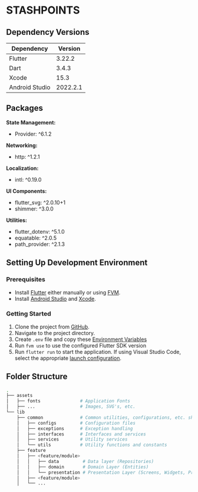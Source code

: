 # **STASHPOINTS**

## **Dependency Versions**

| **Dependency** | **Version** |
| -------------- | ----------- |
| Flutter        | 3.22.2      |
| Dart           | 3.4.3       |
| Xcode          | 15.3        |
| Android Studio | 2022.2.1    |

## **Packages**

**State Management:**

- Provider: ^6.1.2

**Networking:**

- http: ^1.2.1

**Localization:**

- intl: ^0.19.0

**UI Components:**

- flutter_svg: ^2.0.10+1
- shimmer: ^3.0.0

**Utilities:**

- flutter_dotenv: ^5.1.0
- equatable: ^2.0.5
- path_provider: ^2.1.3

## **Setting Up Development Environment**

### Prerequisites

- Install [Flutter](https://docs.flutter.dev/get-started/install) either manually or using [FVM](https://fvm.app/docs/getting_started/installation).
- Install [Android Studio](https://developer.android.com/studio/install) and [Xcode](https://apps.apple.com/us/app/xcode/id497799835).

### Getting Started

1. Clone the project from [GitHub](https://github.com/darwinmanlapat/stashpoints.git).
2. Navigate to the project directory.
3. Create `.env` file and copy these [Environment Variables](https://docs.google.com/document/d/1LqW43Y5xLz5xWtfANveMOwpz1OS49DVMmiIKJpXivjk/edit?usp=sharing)
4. Run `fvm use` to use the configured Flutter SDK version
5. Run `flutter run` to start the application. If using Visual Studio Code, select the appropriate [launch configuration](https://code.visualstudio.com/docs/editor/debugging#_launch-configurations).

## **Folder Structure**

```bash
.
├── assets
│   ├── fonts               # Application Fonts
│   ├── ...                 # Images, SVG's, etc.
└── lib
    ├── common              # Common utilities, configurations, etc. shared across the app
    │   ├── configs         # Configuration files
    │   ├── exceptions      # Exception handling
    │   ├── interfaces      # Interfaces and services
    │   ├── services        # Utility services
    │   └── utils           # Utility functions and constants
    ├── feature
    │   ├── <feature/module>
    │   │   ├── data         # Data layer (Repositories)
    │   │   ├── domain       # Domain Layer (Entities)
    │   │   └── presentation # Presentation Layer (Screens, Widgets, Providers/Controllers)
    │   ├── <feature/module>
    │   └── ...
```
